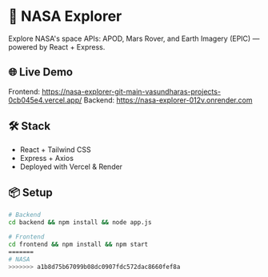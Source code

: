# 🚀 NASA Explorer

Explore NASA's space APIs: APOD, Mars Rover, and Earth Imagery (EPIC) — powered by React + Express.

## 🌐 Live Demo
Frontend: https://nasa-explorer-git-main-vasundharas-projects-0cb045e4.vercel.app/
Backend: https://nasa-explorer-012v.onrender.com

## 🛠️ Stack
- React + Tailwind CSS
- Express + Axios
- Deployed with Vercel & Render

## 📦 Setup
```bash
# Backend
cd backend && npm install && node app.js

# Frontend
cd frontend && npm install && npm start
=======
# NASA
>>>>>>> a1b8d75b67099b08dc0907fdc572dac8660fef8a
